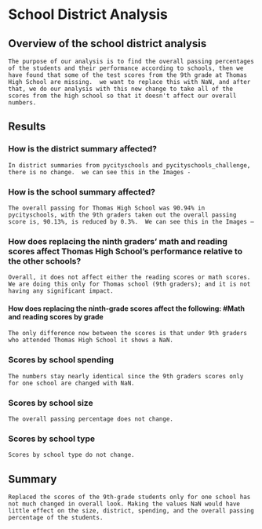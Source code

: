 # School District Analysis
## Overview of the school district analysis
    The purpose of our analysis is to find the overall passing percentages of the students and their performance according to schools, then we have found that some of the test scores from the 9th grade at Thomas High School are missing.  we want to replace this with NaN, and after that, we do our analysis with this new change to take all of the scores from the high school so that it doesn't affect our overall numbers.
  
## Results
### How is the district summary affected?
    In district summaries from pycityschools and pycityschools_challenge, there is no change.  we can see this in the Images -

### How is the school summary affected?

    The overall passing for Thomas High School was 90.94% in pycityschools, with the 9th graders taken out the overall passing score is, 90.13%, is reduced by 0.3%.  We can see this in the Images –


### How does replacing the ninth graders’ math and reading scores affect Thomas High School’s performance relative to the other schools?

    Overall, it does not affect either the reading scores or math scores. We are doing this only for Thomas school (9th graders); and it is not having any significant impact.

#### How does replacing the ninth-grade scores affect the following: #Math and reading scores by grade

    The only difference now between the scores is that under 9th graders who attended Thomas High School it shows a NaN.

### Scores by school spending

    The numbers stay nearly identical since the 9th graders scores only for one school are changed with NaN.

### Scores by school size

    The overall passing percentage does not change.

### Scores by school type

    Scores by school type do not change.

## Summary

    Replaced the scores of the 9th-grade students only for one school has not much changed in overall look. Making the values NaN would have little effect on the size, district, spending, and the overall passing percentage of the students.


